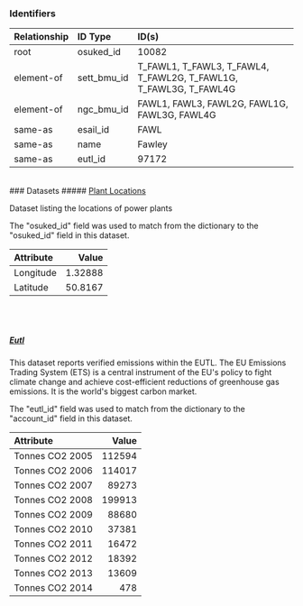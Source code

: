 ### Identifiers

| Relationship   | ID Type     | ID(s)                                                             |
|:---------------|:------------|:------------------------------------------------------------------|
| root           | osuked_id   | 10082                                                             |
| element-of     | sett_bmu_id | T_FAWL1, T_FAWL3, T_FAWL4, T_FAWL2G, T_FAWL1G, T_FAWL3G, T_FAWL4G |
| element-of     | ngc_bmu_id  | FAWL1, FAWL3, FAWL2G, FAWL1G, FAWL3G, FAWL4G                      |
| same-as        | esail_id    | FAWL                                                              |
| same-as        | name        | Fawley                                                            |
| same-as        | eutl_id     | 97172                                                             |

<br>
### Datasets
##### <a href="https://raw.githubusercontent.com/OSUKED/Dictionary-Datasets/main/datasets/plant-locations/datapackage.json">Plant Locations</a>

Dataset listing the locations of power plants

The "osuked_id" field was used to match from the dictionary to the "osuked_id" field in this dataset.

| Attribute   |    Value |
|:------------|---------:|
| Longitude   |  1.32888 |
| Latitude    | 50.8167  |

<br><br>
##### <a href="https://raw.githubusercontent.com/OSUKED/Dictionary-Datasets/main/datasets/eutl/datapackage.json">Eutl</a>

This dataset reports verified emissions within the EUTL. The EU Emissions Trading System (ETS) is a central instrument of the EU's policy to fight climate change and achieve cost-efficient reductions of greenhouse gas emissions. It is the world's biggest carbon market.

The "eutl_id" field was used to match from the dictionary to the "account_id" field in this dataset.

| Attribute       |   Value |
|:----------------|--------:|
| Tonnes CO2 2005 |  112594 |
| Tonnes CO2 2006 |  114017 |
| Tonnes CO2 2007 |   89273 |
| Tonnes CO2 2008 |  199913 |
| Tonnes CO2 2009 |   88680 |
| Tonnes CO2 2010 |   37381 |
| Tonnes CO2 2011 |   16472 |
| Tonnes CO2 2012 |   18392 |
| Tonnes CO2 2013 |   13609 |
| Tonnes CO2 2014 |     478 |
